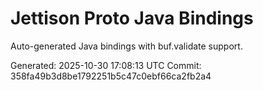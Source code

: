 # Jettison Proto Java Bindings

Auto-generated Java bindings with buf.validate support.

Generated: 2025-10-30 17:08:13 UTC
Commit: 358fa49b3d8be1792251b5c47c0ebf66ca2fb2a4
